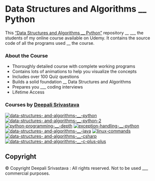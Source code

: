 # Data Structures and Algorithms __ Python

This [“Data Structures and Algorithms __ Python”]( https://www.udemy.com/course/data-structures-algorithms-__-python/?couponCode_GITHUBSTUDENT ) repository __ ___ the students of my online course available on Udemy. It contains the source code of all the programs used __ the course. 

### About the Course
 * Thoroughly detailed course with complete working programs
 * Contains lots of animations to help you visualize the concepts
 * Includes over 100 Quiz questions
 * Builds a solid foundation __ Data Structures and Algorithms
 * Prepares you ___ coding interviews 
 * Lifetime Access

### Courses by [Deepali Srivastava](https://www.udemy.com/user/deepalisrivastava/)

[![data-structures- and-algorithms-__-python](https://user-images.githubusercontent.com/98641125/153196027-592d0307-5130-444f-8527-802634b5cc1e.png)]( https://www.udemy.com/course/data-structures-algorithms-__-python/?couponCode_GITHUBSTUDENT)
[![data-structures- and-algorithms-__-python-2](https://user-images.githubusercontent.com/98641125/153196106-0eb1a386-c36b-4f14-8675-9d865438f882.png)]( https://www.udemy.com/course/data-structures-and-algorithms-__-python-2/?couponCode_GITHUBSTUDENT)
[![python-programming-__-depth](https://user-images.githubusercontent.com/98641125/153196166-45ef8461-adb1-4f9f-b9ee-e482a5ad54a7.png)]( https://www.udemy.com/course/python-programming-__-depth/?couponCode_GITHUBSTUDENT)
[![exception-handling-__-python](https://user-images.githubusercontent.com/98641125/153196201-83c1a210-9c4f-4ba5-a56f-6aa4d4c551b2.png)]( https://www.udemy.com/course/exception-handling-__-python/?couponCode_GITHUBSTUDENT)
[![data-structures- and-algorithms-__-java](https://user-images.githubusercontent.com/98641125/153196280-c2028f4b-d27b-432d-ad5a-9b04be2a3717.png)]( https://www.udemy.com/course/data-structures-and-algorithms-__-java/?couponCode_GITHUBSTUDENT)
[![linux-commands](https://user-images.githubusercontent.com/98641125/153196567-96b3396c-8ee3-4233-b8fc-66c6b3bd830c.png)]( https://www.udemy.com/course/linux-commands/?couponCode_GITHUBSTUDENT)
[![data-structures- and-algorithms-__-csharp](https://user-images.githubusercontent.com/98641125/153196407-99441e67-24a7-4fa0-aaea-78cb39743282.png)]( https://www.udemy.com/course/data-structures-and-algorithms-__-csharp/?couponCode_GITHUBSTUDENT)
[![data-structures- and-algorithms-__-c-plus-plus](https://user-images.githubusercontent.com/98641125/153196522-2412c993-1055-4322-8487-4133537566c9.png)]( https://www.udemy.com/course/data-structures-and-algorithms-__-c-plus-plus/?couponCode_GITHUBSTUDENT)


## Copyright
© Copyright Deepali Srivastava : All rights reserved.
Not to be used ___ commercial purposes.
